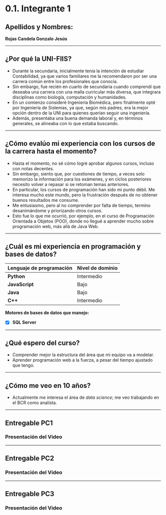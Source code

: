 # 0.1. Integrante 1  
## Apellidos y Nombres:  
**Rojas Candela Gonzalo Jesús**

---

## ¿Por qué la UNI-FIIS?

- Durante la secundaria, inicialmente tenía la intención de estudiar Contabilidad, ya que varios familiares me la recomendaron por ser una carrera común entre los profesionales que conocía.  
- Sin embargo, fue recién en cuarto de secundaria cuando comprendí que deseaba una carrera con una malla curricular más diversa, que integrara disciplinas como biología, computación y humanidades.  
- En un comienzo consideré Ingeniería Biomédica, pero finalmente opté por Ingeniería de Sistemas, ya que, según mis padres, era la mejor opción dentro de la UNI para quienes querían seguir una ingeniería.  
- Además, presentaba una buena demanda laboral y, en términos generales, se alineaba con lo que estaba buscando.

---

## ¿Cómo evalúo mi experiencia con los cursos de la carrera hasta el momento?

- Hasta el momento, no sé cómo logré aprobar algunos cursos, incluso con notas decentes.  
- Sin embargo, siento que, por cuestiones de tiempo, a veces solo memorizo la información para los exámenes, y en ciclos posteriores necesito volver a repasar si se retoman temas anteriores.  
- En particular, los cursos de programación han sido mi punto débil. Me interesa mucho este mundo, pero la frustración después de no obtener buenos resultados me consume.  
- Me entusiasmo, pero al no comprender por falta de tiempo, termino desanimándome y priorizando otros cursos.  
- Esto fue lo que me ocurrió, por ejemplo, en el curso de Programación Orientada a Objetos (POO), donde no llegué a aprender mucho sobre programación web, más allá de Java Web.

---

## ¿Cuál es mi experiencia en programación y bases de datos?

| Lenguaje de programación | Nivel de dominio |
|--------------------------|------------------|
| **Python**               | Intermedio       |
| **JavaScript**           | Bajo             |
| **Java**                 | Bajo             |
| **C++**                  | Intermedio       |

**Motores de bases de datos que manejo:**

- [x] **SQL Server**

---

## ¿Qué espero del curso?

- Comprender mejor la estructura del área que mi equipo va a modelar.  
- Aprender programación web a la fuerza, a pesar del tiempo ajustado que tengo.

---

## ¿Cómo me veo en 10 años?

- Actualmente me interesa el área de *data science*; me veo trabajando en el BCR como analista.

---

## Entregable PC1  
### Presentación del Video

---

## Entregable PC2  
### Presentación del Video

---

## Entregable PC3  
### Presentación del Video


